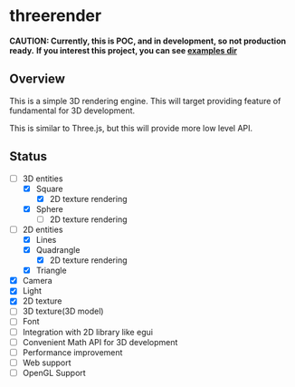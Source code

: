 # threerender

**CAUTION: Currently, this is POC, and in development, so not production ready.**
**If you interest this project, you can see [examples dir](/examples)**

## Overview

This is a simple 3D rendering engine.
This will target providing feature of fundamental for 3D development.

This is similar to Three.js, but this will provide more low level API. 

## Status

- [ ] 3D entities
  - [x] Square
    - [x] 2D texture rendering
  - [x] Sphere
    - [ ] 2D texture rendering
- [ ] 2D entities
  - [x] Lines
  - [x] Quadrangle
    - [x] 2D texture rendering
  - [x] Triangle
- [x] Camera
- [x] Light
- [x] 2D texture
- [ ] 3D texture(3D model)
- [ ] Font
- [ ] Integration with 2D library like egui
- [ ] Convenient Math API for 3D development
- [ ] Performance improvement
- [ ] Web support
- [ ] OpenGL Support
